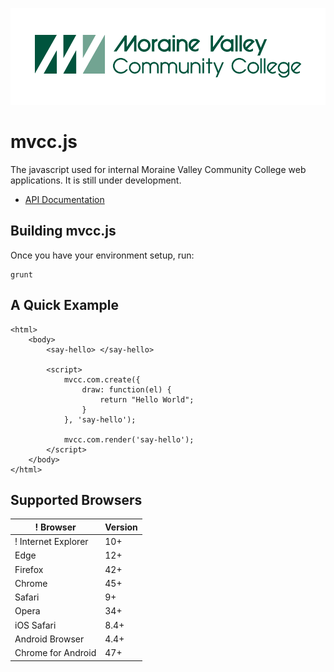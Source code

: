 ![logo](docs/img/logo.png)

# mvcc.js

The javascript used for internal Moraine Valley Community College web applications. It is still under development.

* [API Documentation](docs/api/api.md)

## Building mvcc.js

Once you have your environment setup, run:

    grunt

## A Quick Example

	<html>
		<body>
			<say-hello> </say-hello>

			<script>
				mvcc.com.create({
					draw: function(el) {
						return "Hello World";
					}
				}, 'say-hello');

				mvcc.com.render('say-hello');
			</script>
		</body>
	</html>

## Supported Browsers

! Browser            | Version |
| ------------------ | ------- |
! Internet Explorer  | 10+     |
| Edge               | 12+     |
| Firefox            | 42+     |
| Chrome             | 45+     |
| Safari             | 9+      |
| Opera              | 34+     |
| iOS Safari         | 8.4+    |
| Android Browser    | 4.4+    |
| Chrome for Android | 47+     |


